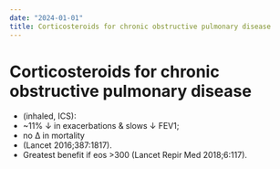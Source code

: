 ```yaml
---
date: "2024-01-01"
title: Corticosteroids for chronic obstructive pulmonary disease
---
```


# Corticosteroids for chronic obstructive pulmonary disease

* (inhaled, ICS): 
 * ~11% ↓ in exacerbations & slows ↓ FEV1;
* no Δ in mortality 
* (Lancet 2016;387:1817). 
* Greatest benefit if eos >300 (Lancet Repir Med 2018;6:117).
